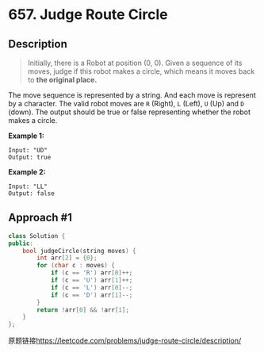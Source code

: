 # 657. Judge Route Circle

## Description
>Initially, there is a Robot at position (0, 0). Given a sequence of its moves, judge if this robot makes a circle, which means it moves back to **the original place.**

The move sequence is represented by a string. And each move is represent by a character. The valid robot moves are `R` (Right), `L` (Left), `U` (Up) and `D` (down). The output should be true or false representing whether the robot makes a circle.    

**Example 1:**
```
Input: "UD"
Output: true
```
**Example 2:**
```
Input: "LL"
Output: false
```

## Approach #1
```C++
class Solution {
public:
    bool judgeCircle(string moves) {
        int arr[2] = {0};
        for (char c : moves) {
            if (c == 'R') arr[0]++;
            if (c == 'U') arr[1]++;
            if (c == 'L') arr[0]--;
            if (c == 'D') arr[1]--;
        }
        return !arr[0] && !arr[1];
    }
};
```

原题链接<https://leetcode.com/problems/judge-route-circle/description/>